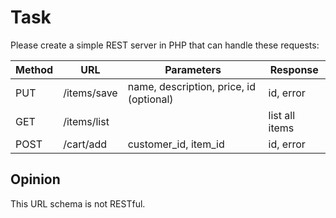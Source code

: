 # Task

Please create a simple REST server in PHP that can handle these requests:

Method | URL         | Parameters                              | Response
-------|-------------|-----------------------------------------|---------
PUT    | /items/save | name, description, price, id (optional) | id, error
GET    | /items/list |                                         | list all items
POST   | /cart/add   | customer_id, item_id                    | id, error

## Opinion

This URL schema is not RESTful.
